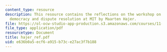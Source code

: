 ```yaml
---
content_type: resource
description: This resource contains the reflections on the workshop on deliberative
  democracy and dispute resolution at MIT by Maarten Hajer.
file: https://ol-ocw-studio-app-production.s3.amazonaws.com/courses/11-969-workshop-on-deliberative-democracy-and-dispute-resolution-summer-2005/e636b0a5ecf6a915b73ce27ac3f7b188_hajer_ref.pdf
file_type: application/pdf
resourcetype: Document
title: hajer_ref.pdf
uid: e636b0a5-ecf6-a915-b73c-e27ac3f7b188
---
```

